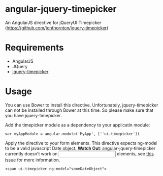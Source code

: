 angular-jquery-timepicker
=====================

An AngularJS directive for jQueryUI Timepicker (https://github.com/jonthornton/jquery-timepicker)

# Requirements

- AngularJS
- JQuery
- [jquery-timepicker](https://github.com/jonthornton/jquery-timepicker)

# Usage

You can use Bower to install this directive. Unfortunately, jquery-timepicker can not be installed through Bower at this time. So please make sure that you have jquery-timepicker.

Add the timepicker module as a dependency to your applicatin module:

    var myAppModule = angular.module('MyApp', [''ui.timepicker'])
    

Apply the directive to your form elements. This directive expects ng-model to be a valid javascript Date object.
**Watch Out**: angular-jquery-timepicker currently doesn't work on <input> elements, see [this issue](https://github.com/Recras/angular-jquery-timepicker/issues/2) for more information.

    <span ui-timepicker ng-model="someDateObject">


